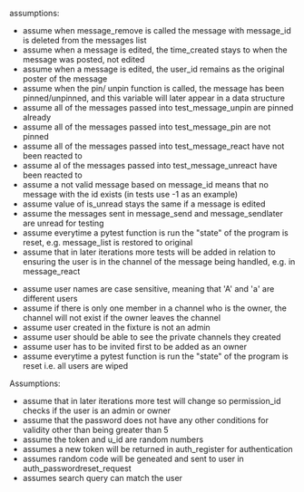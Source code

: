 assumptions:


- assume when message_remove is called the message with message_id is deleted from the messages list 
- assume when a message is edited, the time_created stays to when the message was posted, not edited 
- assume when a message is edited, the user_id remains as the original poster of the message
- assume when the pin/ unpin function is called, the message has been pinned/unpinned, and this variable will later appear in a data structure
- assume all of the messages passed into test_message_unpin are pinned already
- assume all of the messages passed into test_message_pin are not pinned
- assume all of the messages passed into test_message_react have not been reacted to 
- assume al of the messages passed into test_message_unreact have been reacted to 
- assume a not valid message based on message_id means that no message with the id exists (in tests use -1 as an example) 
- assume value of is_unread stays the same if a message is edited 
- assume the messages sent in message_send and message_sendlater are unread for testing 
- assume everytime a pytest function is run the "state" of the program is reset, e.g. message_list is restored to original 
- assume that in later iterations more tests will be added in relation to ensuring the user is in the channel of the message being handled, e.g. in message_react

* assume user names are case sensitive, meaning that 'A' and 'a' are different users
* assume if there is only one member in a channel who is the owner, the channel will not exist if the owner leaves the channel
* assume user created in the fixture is not an admin
* assume user should be able to see the private channels they created
* assume user has to be invited first to be added as an owner
* assume everytime a pytest function is run the "state" of the program is reset i.e. all users are wiped

Assumptions:
- assume that in later iterations more test will change so permission_id checks if the user is an admin or owner
- assume that the password does not have any other conditions for validity other than being greater than 5
- assume the token and u_id are random numbers
- assumes a new token will be returned in auth_register for authentication
- assumes random code will be geneated and sent to user in auth_passwordreset_request
- assumes search query can match the user
